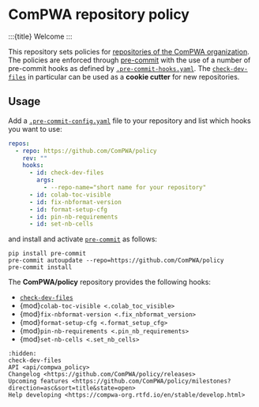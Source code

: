 # ComPWA repository policy

:::{title} Welcome
:::

This repository sets policies for [repositories of the ComPWA organization](https://github.com/orgs/ComPWA/repositories). The policies are enforced through [pre-commit](https://pre-commit.com) with the use of a number of pre-commit hooks as defined by [`.pre-commit-hooks.yaml`](../.pre-commit-hooks.yaml). The [`check-dev-files`](./check-dev-files.md) in particular can be used as a **cookie cutter** for new repositories.

## Usage

Add a [`.pre-commit-config.yaml`](https://pre-commit.com/index.html#adding-pre-commit-plugins-to-your-project) file to your repository and list which hooks you want to use:

```yaml
repos:
  - repo: https://github.com/ComPWA/policy
    rev: ""
    hooks:
      - id: check-dev-files
        args:
          - --repo-name="short name for your repository"
      - id: colab-toc-visible
      - id: fix-nbformat-version
      - id: format-setup-cfg
      - id: pin-nb-requirements
      - id: set-nb-cells
```

and install and activate [`pre-commit`](https://pre-commit.com/#install) as follows:

```shell
pip install pre-commit
pre-commit autoupdate --repo=https://github.com/ComPWA/policy
pre-commit install
```

The **ComPWA/policy** repository provides the following hooks:

- [`check-dev-files`](./check-dev-files.md)
- {mod}`colab-toc-visible <.colab_toc_visible>`
- {mod}`fix-nbformat-version <.fix_nbformat_version>`
- {mod}`format-setup-cfg <.format_setup_cfg>`
- {mod}`pin-nb-requirements <.pin_nb_requirements>`
- {mod}`set-nb-cells <.set_nb_cells>`

```{toctree}
:hidden:
check-dev-files
API <api/compwa_policy>
Changelog <https://github.com/ComPWA/policy/releases>
Upcoming features <https://github.com/ComPWA/policy/milestones?direction=asc&sort=title&state=open>
Help developing <https://compwa-org.rtfd.io/en/stable/develop.html>
```
